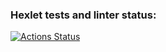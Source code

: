 ### Hexlet tests and linter status:
[![Actions Status](https://github.com/KBelonozhko/frontend-project-46/workflows/hexlet-check/badge.svg)](https://github.com/KBelonozhko/frontend-project-46/actions)